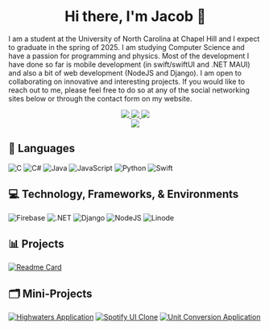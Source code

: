 <div align = "center">
  <h1>Hi there, I'm Jacob 👋</h1>
</div>

I am a student at the University of North Carolina at Chapel Hill and I expect to graduate in the spring of 2025. I am studying Computer Science and have a passion for programming and physics.
Most of the development I have done so far is mobile development (in swift/swiftUI and .NET MAUI) and also a bit of web development (NodeJS and Django). I am open to collaborating on innovative 
and interesting projects. If you would like to reach out to me, please feel free to do so at any of the social networking sites below or through the contact form on my website.

<div align = "center">
  <a href = "https://app.joinhandshake.com/stu/users/31545130">
    <img src = "https://img.shields.io/badge/ -Handshake-red"/>
  </a>
  
  <a href = "https://www.linkedin.com/in/jacob-brown-6baa0421b/">
    <img src = "https://img.shields.io/badge/-LinkedIn-blue"/>
  </a>
  
  <a href = "https://www.jacobbrown.me">
    <img src = "https://img.shields.io/badge/-jacobbrown.me%20-orange"/>
  </a>
</div>

<div align = "center">
  <img src = "https://api.visitorbadge.io/api/visitors?path=https%3A%2F%2Fgithub.com%2Fjacbro2021%2Fjacbro2021&label=Visitors&countColor=%23f47373"/>
</div>

## 📖 Languages
![C](https://img.shields.io/badge/c-%2300599C.svg?style=for-the-badge&logo=c&logoColor=white)
![C#](https://img.shields.io/badge/c%23-%23239120.svg?style=for-the-badge&logo=c-sharp&logoColor=white)
![Java](https://img.shields.io/badge/java-%23ED8B00.svg?style=for-the-badge&logo=openjdk&logoColor=white)
![JavaScript](https://img.shields.io/badge/javascript-%23323330.svg?style=for-the-badge&logo=javascript&logoColor=%23F7DF1E)
![Python](https://img.shields.io/badge/python-3670A0?style=for-the-badge&logo=python&logoColor=ffdd54)
![Swift](https://img.shields.io/badge/swift-F54A2A?style=for-the-badge&logo=swift&logoColor=white)

## 💻 Technology, Frameworks, & Environments
![Firebase](https://img.shields.io/badge/Firebase-039BE5?style=for-the-badge&logo=Firebase&logoColor=white)
![.NET](https://img.shields.io/badge/.NET-512BD4?style=for-the-badge&logo=dotnet&logoColor=white)
![Django](https://img.shields.io/badge/Django-092E20?style=for-the-badge&logo=django&logoColor=green)
![NodeJS](https://img.shields.io/badge/Node.js-339933?style=for-the-badge&logo=nodedotjs&logoColor=white)
![Linode](https://img.shields.io/badge/Linode-00A95C?style=for-the-badge&logo=Linode&logoColor=white)

## 📊 Projects
[![Readme Card](https://github-readme-stats.vercel.app/api/pin/?username=jacbro2021&repo=academy-finalproject-instagram)](https://github.com/jacbro2021/academy-FinalProject-Instagram)


## 🗂️ Mini-Projects
[![Highwaters Application](https://github-readme-stats.vercel.app/api/pin/?username=jacbro2021&repo=Highwater)](https://github.com/jacbro2021/HighWater)
[![Spotify UI Clone](https://github-readme-stats.vercel.app/api/pin/?username=jacbro2021&repo=Spotify-Music-Player)](https://github.com/jacbro2021/Spotify-Music-Player)
[![Unit Conversion Application](https://github-readme-stats.vercel.app/api/pin/?username=jacbro2021&repo=s23-academy-mp03-unit-converter-jacbro2021)](https://github.com/jacbro2021/s23-academy-mp03-unit-converter-jacbro2021)

<!--
## 📈 Stats
<p align = "center">
<img height="180em" src="https://github-readme-stats.vercel.app/api?username=jacbro2021&show_icons=true&hide_border=true&&count_private=true&include_all_commits=true" />
</p>
-->

